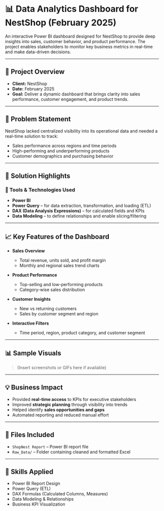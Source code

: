 # 📊 Data Analytics Dashboard for NestShop (February 2025)

An interactive Power BI dashboard designed for NestShop to provide deep insights into sales, customer behavior, and product performance. The project enables stakeholders to monitor key business metrics in real-time and make data-driven decisions.

---

## 🚀 Project Overview

- **Client:** NestShop
- **Date:** February 2025
- **Goal:** Deliver a dynamic dashboard that brings clarity into sales performance, customer engagement, and product trends.

---

## 📌 Problem Statement

NestShop lacked centralized visibility into its operational data and needed a real-time solution to track:

- Sales performance across regions and time periods
- High-performing and underperforming products
- Customer demographics and purchasing behavior

---

## 🎯 Solution Highlights

### 🧩 Tools & Technologies Used

- **Power BI**  
- **Power Query** – for data extraction, transformation, and loading (ETL)  
- **DAX (Data Analysis Expressions)** – for calculated fields and KPIs  
- **Data Modeling** – to define relationships and enable slicing/filtering  

---

## 📈 Key Features of the Dashboard

- **Sales Overview**
  - Total revenue, units sold, and profit margin
  - Monthly and regional sales trend charts

- **Product Performance**
  - Top-selling and low-performing products
  - Category-wise sales distribution

- **Customer Insights**
  - New vs returning customers
  - Sales by customer segment and region

- **Interactive Filters**
  - Time period, region, product category, and customer segment

---

## 📊 Sample Visuals

> (Insert screenshots or GIFs here if available)

---

## 💡 Business Impact

- Provided **real-time access** to KPIs for executive stakeholders
- Improved **strategic planning** through visibility into trends
- Helped identify **sales opportunities and gaps**
- Automated reporting and reduced manual effort

---

## 📁 Files Included

- `ShopNest Report` – Power BI report file
- `Raw_Data/` – Folder containing cleaned and formatted Excel

---

## 🧠 Skills Applied

- Power BI Report Design
- Power Query (ETL)
- DAX Formulas (Calculated Columns, Measures)
- Data Modeling & Relationships
- Business KPI Visualization



